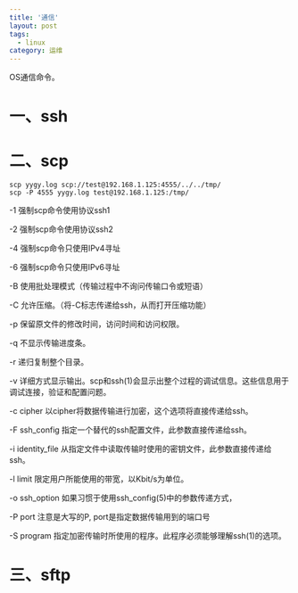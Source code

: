 ```yaml
---
title: '通信'
layout: post
tags:
  - linux
category: 运维
---
```

OS通信命令。

<!--more-->

# 一、ssh


# 二、scp

```
scp yygy.log scp://test@192.168.1.125:4555/../../tmp/
scp -P 4555 yygy.log test@192.168.1.125:/tmp/
```

-1 强制scp命令使用协议ssh1

-2 强制scp命令使用协议ssh2

-4 强制scp命令只使用IPv4寻址

-6 强制scp命令只使用IPv6寻址

-B 使用批处理模式（传输过程中不询问传输口令或短语）

-C 允许压缩。（将-C标志传递给ssh，从而打开压缩功能）

-p 保留原文件的修改时间，访问时间和访问权限。

-q 不显示传输进度条。

-r 递归复制整个目录。

-v 详细方式显示输出。scp和ssh(1)会显示出整个过程的调试信息。这些信息用于调试连接，验证和配置问题。

-c cipher 以cipher将数据传输进行加密，这个选项将直接传递给ssh。

-F ssh_config 指定一个替代的ssh配置文件，此参数直接传递给ssh。

-i identity_file 从指定文件中读取传输时使用的密钥文件，此参数直接传递给ssh。

-l limit 限定用户所能使用的带宽，以Kbit/s为单位。

-o ssh_option 如果习惯于使用ssh_config(5)中的参数传递方式，

-P port 注意是大写的P, port是指定数据传输用到的端口号

-S program 指定加密传输时所使用的程序。此程序必须能够理解ssh(1)的选项。

# 三、sftp
